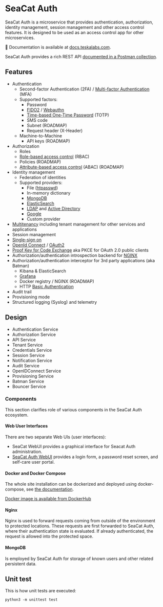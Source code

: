 # SeaCat Auth

SeaCat Auth is a microservice that provides authentication, authorization, identity management, session management 
and other access control features.
It is designed to be used as an access control app for other microservices.

📖 Documentation is available at [docs.teskalabs.com](https://docs.teskalabs.com/seacat-auth).

SeaCat Auth provides a rich REST API [documented in a Postman collection](./doc/postman.md).


## Features

* Authentication
  * Second-factor Authentication (2FA) / [Multi-factor Authentication](https://en.wikipedia.org/wiki/Multi-factor_authentication) (MFA)
  * Supported factors:
    * Password
    * [FIDO2](https://en.wikipedia.org/wiki/FIDO2_Project) / [Webauthn](https://en.wikipedia.org/wiki/WebAuthn)
    * [Time-based One-Time Password](https://en.wikipedia.org/wiki/Time-based_One-Time_Password) (TOTP)
    * SMS code
    * Subnet (ROADMAP)
    * Request header (X-Header)
  * Machine-to-Machine
    * API keys (ROADMAP)
&nbsp;
* Authorization
  * Roles
  * [Role-based access control](https://en.wikipedia.org/wiki/Role-based_access_control) (RBAC)
  * Policies (ROADMAP)
  * [Attribute-based access control](https://en.wikipedia.org/wiki/Attribute-based_access_control) (ABAC) (ROADMAP)
&nbsp;
* Identity management
    * Federation of identities
    * Supported providers:
        * File ([htpasswd](https://httpd.apache.org/docs/2.4/programs/htpasswd.html))
        * In-memory dictionary
        * [MongoDB](https://www.mongodb.com)
        * [ElasticSearch](https://www.elastic.co)
        * [LDAP](https://en.wikipedia.org/wiki/Lightweight_Directory_Access_Protocol) and [Active Directory](https://en.wikipedia.org/wiki/Active_Directory)
        * [Google](https://google.com/)
        * Custom provider
&nbsp;
* [Multitenancy](https://en.wikipedia.org/wiki/Multitenancy) including tenant management for other services and applications
* Session management
* [Single-sign on](https://en.wikipedia.org/wiki/Single_sign-on)
* [OpenId Connect](https://openid.net/connect/) / [OAuth2](https://oauth.net/2/)
* [Proof Key for Code Exchange](https://datatracker.ietf.org/doc/html/rfc7636) aka PKCE for OAuth 2.0 public clients
* Authorization/authentication introspection backend for [NGINX](https://nginx.org)
* Authorization/authentication interceptor for 3rd party applications (aka Batman)
  * Kibana &amp; ElasticSearch
  * [Grafana](https://grafana.com)
  * Docker registry / NGINX (ROADMAP)
  * HTTP [Basic Authentication](https://en.wikipedia.org/wiki/Basic_access_authentication)
* Audit trail
* Provisioning mode
* Structured logging (Syslog) and telemetry


## Design

 * Authentication Service
 * Authorization Service
 * API Service
 * Tenant Service
 * Credentials Service
 * Session Service
 * Notification Service
 * Audit Service
 * OpenIDConnect Service
 * Provisioning Service
 * Batman Service
 * Bouncer Service


### Components

This section clarifies role of various components in the SeaCat Auth ecosystem.

#### Web User Interfaces

There are two separate Web UIs (user interfaces):

* SeaCat WebUI provides a graphical interface for Seacat Auth administration.
* [SeaCat Auth WebUI](https://github.com/TeskaLabs/seacat-auth-webui) provides a login form, a password reset screen, and self-care user portal.

#### Docker and Docker Compose

The whole site installation can be dockerized and deployed using docker-compose, see [the documentation](./doc/docker/README.md).

[Docker image is available from DockerHub](https://hub.docker.com/r/teskalabs/seacat-auth)

#### Nginx

Nginx is used to forward requests coming from outside of the environment to protected locations.
These requests are first forwarded to SeaCat Auth, where their authentication state is evaluated.
If already authenticated, the request is allowed into the protected space.

#### MongoDB

Is employed by SeaCat Auth for storage of known users and other related persistent data.



## Unit test

This is how unit tests are executed:

```
python3 -m unittest test
```
